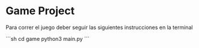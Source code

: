 # Game Project

Para correr el juego deber seguir las siguientes instrucciones en la terminal 

´´´sh
cd game 
python3 main.py
´´´
